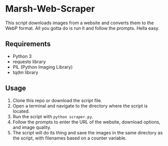 # Marsh-Web-Scraper

This script downloads images from a website and converts them to the WebP format. All you gotta do is run it and follow the prompts. Hella easy.

## Requirements

- Python 3
- requests library
- PIL (Python Imaging Library)
- tqdm library

## Usage

1. Clone this repo or download the script file.
2. Open a terminal and navigate to the directory where the script is located.
3. Run the script with `python scraper.py`.
4. Follow the prompts to enter the URL of the website, download options, and image quality.
5. The script will do its thing and save the images in the same directory as the script, with filenames based on a counter variable.
